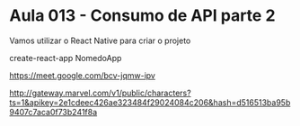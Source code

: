 # Aula 013 - Consumo de API parte 2

Vamos utilizar o React Native para criar o projeto

create-react-app NomedoApp

https://meet.google.com/bcv-jqmw-ipv

http://gateway.marvel.com/v1/public/characters?ts=1&apikey=2e1cdeec426ae323484f29024084c206&hash=d516513ba95b9407c7aca0f73b241f8a
